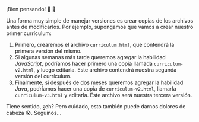 ¡Bien pensando! :tada: :tada:

Una forma muy simple de manejar versiones es crear copias de los archivos antes de modificarlos. Por ejemplo, supongamos que vamos a crear nuestro primer currículum:

1. Primero, crearemos el archivo `curriculum.html`, que contendrá la primera versión del mismo.  
2. Si algunas semanas más tarde queremos agregar la habilidad _JavaScript_, podríamos hacer primero una copia llamada `curriculum-v2.html`, y luego editarla. Este archivo contendrá nuestra segunda versión del currículum. 
3. Finalmente, si después de dos meses queremos agregar la habilidad _Java_, podríamos hacer una copia de `curriculum-v2.html`, llamarla `curriculum-v3.html` y editarla. Este archivo será nuestra tercera versión. 

Tiene sentido, ¿eh? Pero cuidado, esto también puede darnos dolores de cabeza :cold_sweat:. Seguínos... 

